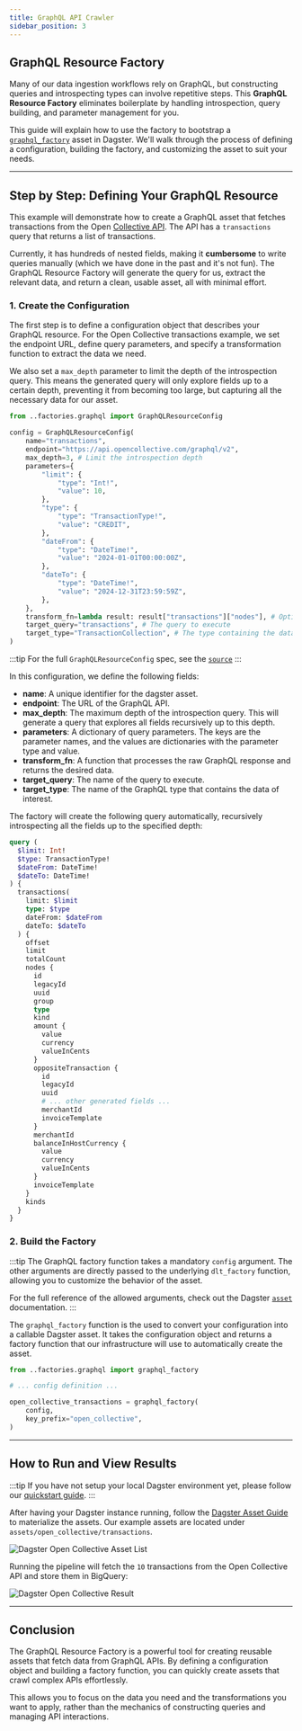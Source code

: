 ```yaml
---
title: GraphQL API Crawler
sidebar_position: 3
---
```


## GraphQL Resource Factory

Many of our data ingestion workflows rely on GraphQL, but constructing queries
and introspecting types can involve repetitive steps. This **GraphQL Resource
Factory** eliminates boilerplate by handling introspection, query building, and
parameter management for you.

This guide will explain how to use the factory to bootstrap a
[`graphql_factory`](https://github.com/opensource-observer/oso/blob/main/warehouse/oso_dagster/factories/graphql.py)
asset in Dagster. We'll walk through the process of defining a configuration,
building the factory, and customizing the asset to suit your needs.

---

## Step by Step: Defining Your GraphQL Resource

This example will demonstrate how to create a GraphQL asset that fetches
transactions from the Open
[Collective API](https://docs.opencollective.com/help/contributing/development/api).
The API has a `transactions` query that returns a list of transactions.

Currently, it has hundreds of nested fields, making it **cumbersome** to write
queries manually (which we have done in the past and it's not fun). The GraphQL
Resource Factory will generate the query for us, extract the relevant data, and
return a clean, usable asset, all with minimal effort.

### 1. Create the Configuration

The first step is to define a configuration object that describes your GraphQL
resource. For the Open Collective transactions example, we set the endpoint URL,
define query parameters, and specify a transformation function to extract the
data we need.

We also set a `max_depth` parameter to limit the depth of the introspection
query. This means the generated query will only explore fields up to a certain
depth, preventing it from becoming too large, but capturing all the necessary
data for our asset.

```python
from ..factories.graphql import GraphQLResourceConfig

config = GraphQLResourceConfig(
    name="transactions",
    endpoint="https://api.opencollective.com/graphql/v2",
    max_depth=3, # Limit the introspection depth
    parameters={
        "limit": {
            "type": "Int!",
            "value": 10,
        },
        "type": {
            "type": "TransactionType!",
            "value": "CREDIT",
        },
        "dateFrom": {
            "type": "DateTime!",
            "value": "2024-01-01T00:00:00Z",
        },
        "dateTo": {
            "type": "DateTime!",
            "value": "2024-12-31T23:59:59Z",
        },
    },
    transform_fn=lambda result: result["transactions"]["nodes"], # Optional transformation function
    target_query="transactions", # The query to execute
    target_type="TransactionCollection", # The type containing the data
)
```

:::tip
For the full `GraphQLResourceConfig` spec, see the [`source`](https://github.com/opensource-observer/oso/blob/05fe8b9192a08f6446225a89f4455c6b3723c5de/warehouse/oso_dagster/factories/graphql.py#L99)
:::

In this configuration, we define the following fields:

- **name**: A unique identifier for the dagster asset.
- **endpoint**: The URL of the GraphQL API.
- **max_depth**: The maximum depth of the introspection query. This will
  generate a query that explores all fields recursively up to this depth.
- **parameters**: A dictionary of query parameters. The keys are the parameter
  names, and the values are dictionaries with the parameter type and value.
- **transform_fn**: A function that processes the raw GraphQL response and
  returns the desired data.
- **target_query**: The name of the query to execute.
- **target_type**: The name of the GraphQL type that contains the data of
  interest.

The factory will create the following query automatically, recursively
introspecting all the fields up to the specified depth:

```graphql
query (
  $limit: Int!
  $type: TransactionType!
  $dateFrom: DateTime!
  $dateTo: DateTime!
) {
  transactions(
    limit: $limit
    type: $type
    dateFrom: $dateFrom
    dateTo: $dateTo
  ) {
    offset
    limit
    totalCount
    nodes {
      id
      legacyId
      uuid
      group
      type
      kind
      amount {
        value
        currency
        valueInCents
      }
      oppositeTransaction {
        id
        legacyId
        uuid
        # ... other generated fields ...
        merchantId
        invoiceTemplate
      }
      merchantId
      balanceInHostCurrency {
        value
        currency
        valueInCents
      }
      invoiceTemplate
    }
    kinds
  }
}
```

### 2. Build the Factory

:::tip
The GraphQL factory function takes a mandatory `config`
argument. The other arguments are directly passed to the underlying
`dlt_factory` function, allowing you to customize the behavior of the asset.

For the full reference of the allowed arguments, check out the Dagster
[`asset`](https://docs.dagster.io/api/python-api/assets) documentation.
:::

The `graphql_factory` function is the used to convert your configuration into a
callable Dagster asset. It takes the configuration object and returns a factory
function that our infrastructure will use to automatically create the asset.

```python
from ..factories.graphql import graphql_factory

# ... config definition ...

open_collective_transactions = graphql_factory(
    config,
    key_prefix="open_collective",
)
```

---

## How to Run and View Results

:::tip
If you have not setup your local Dagster environment yet, please follow
our [quickstart guide](../setup/index.md).
:::

After having your Dagster instance running, follow the
[Dagster Asset Guide](../setup/index.md) to materialize the assets.
Our example assets are located under `assets/open_collective/transactions`.

![Dagster Open Collective Asset List](crawl-api-graphql-pipeline.png)

Running the pipeline will fetch the `10` transactions from the Open Collective
API and store them in BigQuery:

![Dagster Open Collective Result](crawl-api-example-opencollective.png)

---

## Conclusion

The GraphQL Resource Factory is a powerful tool for creating reusable assets
that fetch data from GraphQL APIs. By defining a configuration object and
building a factory function, you can quickly create assets that crawl complex
APIs effortlessly.

This allows you to focus on the data you need and the transformations you want
to apply, rather than the mechanics of constructing queries and managing API
interactions.
